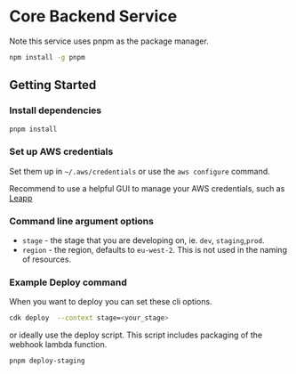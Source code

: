 # Core Backend Service

Note this service uses pnpm as the package manager.

```bash
npm install -g pnpm
```

## Getting Started

### Install dependencies

```bash
pnpm install
```

### Set up AWS credentials

Set them up in `~/.aws/credentials` or use the `aws configure` command.

Recommend to use a helpful GUI to manage your AWS credentials, such as [Leapp](https://github.com/Noovolari/leapp)

### Command line argument options

- `stage` - the stage that you are developing on, ie. `dev`, `staging`,`prod`.
- `region` - the region, defaults to `eu-west-2`. This is not used in the naming of resources.

### Example Deploy command

When you want to deploy you can set these cli options.

```bash
cdk deploy  --context stage=<your_stage>
```

or ideally use the deploy script. This script includes packaging of the webhook lambda function.

```bash
pnpm deploy-staging
```
